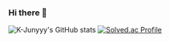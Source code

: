 ### Hi there 👋
![K-Junyyy's GitHub stats](https://github-readme-stats.vercel.app/api?username=hyg4779&show_icons=true&theme=dark)
[![Solved.ac Profile](http://mazassumnida.wtf/api/generate_badge?boj=hyg8702)](https://solved.ac/hyg8702)



<!--
**hyg4779/hyg4779** is a ✨ _special_ ✨ repository because its `README.md` (this file) appears on your GitHub profile.

[![Anurag's github stats](https://github-readme-stats.vercel.app/api?username=hyg4779)](https://github.com/anuraghazra/github-readme-stats)


Here are some ideas to get you started:

- 🔭 I’m currently working on ...
- 🌱 I’m currently learning ...
- 👯 I’m looking to collaborate on ...
- 🤔 I’m looking for help with ...
- 💬 Ask me about ...
- 📫 How to reach me: ...
- 😄 Pronouns: ...
- ⚡ Fun fact: ...
-->
